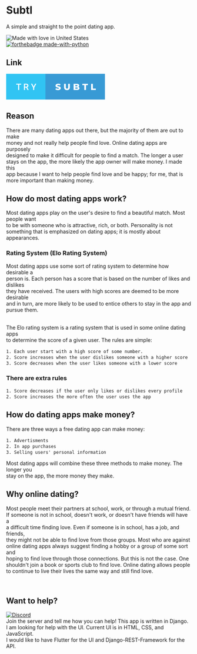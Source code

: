 # Subtl

A simple and straight to the point dating app.<br>

![Made with love in United States](https://madewithlove.now.sh/us?heart=true&template=for-the-badge)<br>
[![forthebadge made-with-python](https://forthebadge.com/images/badges/made-with-python.svg)](https://www.python.org/)     

## Link

[![forthebadge](assets/subtl.svg)](https://subtl-app.herokuapp.com/register/)

## Reason

There are many dating apps out there, but the majority of them are out to make<br>
money and not really help people find love. Online dating apps are purposely<br> 
designed to make it difficult for people to find a match. The longer a user<br> 
stays on the app, the more likely the app owner will make money. I made this<br> 
app because I want to help people find love and be happy; for me, that is <br>
more important than making money.

## How do most dating apps work?

Most dating apps play on the user's desire to find a beautiful match. Most people want<br>
to be with someone who is attractive, rich, or both. Personality is not something
that is emphasized on dating apps; it is mostly about appearances.

### Rating System (Elo Rating System)

Most dating apps use some sort of rating system to determine how desirable a<br>
person is. Each person has a score that is based on the number of likes and dislikes<br>
they have received. The users with high scores are deemed to be more desirable<br>
and in turn, are more likely to be used to entice others to stay in the app and pursue them.

<br>
The Elo rating system is a rating system that is used in some online dating apps<br>
to determine the score of a given user. The rules are simple:<br>

```
1. Each user start with a high score of some number.
2. Score increases when the user dislikes someone with a higher score
3. Score decreases when the user likes someone with a lower score
```

### There are extra rules 

```
1. Score decreases if the user only likes or dislikes every profile
2. Score increases the more often the user uses the app
```

## How do dating apps make money?

There are three ways a free dating app can make money:

```
1. Advertisments
2. In app purchases
3. Selling users' personal information 
```

Most dating apps will combine these three methods to make money. The longer you<br>
stay on the app, the more money they make.



## Why online dating?

Most people meet their partners at school, work, or through a mutual friend.<br>
If someone is not in school, doesn't work, or doesn't have friends will have a <br>
a difficult time finding love. Even if someone is in school, has a job, and friends,<br>
they might not be able to find love from those groups. Most who are against<br>
online dating apps always suggest finding a hobby or a group of some sort and<br>
hoping to find love through those connections. But this is not the case. One<br>
shouldn't join a book or sports club to find love. Online dating allows people<br>
to continue to live their lives the same way and still find love.

<br> 

## Want to help? 

[![Discord](https://img.shields.io/badge/Discord-server-blue)](https://discord.gg/VYRAZg5)
<br>
Join the server and tell me how you can help! This app is written in Django.<br>
I am looking for help with the UI. Current UI is in HTML, CSS, and JavaScript.<br>
I would like to have Flutter for the UI and Django-REST-Framework for the API.
